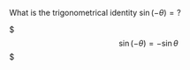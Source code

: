 What is the trigonometrical identity $\sin(-\theta) = ?$
<!--question-->
$$$
\sin(-\theta) = - \sin \theta
$$$
